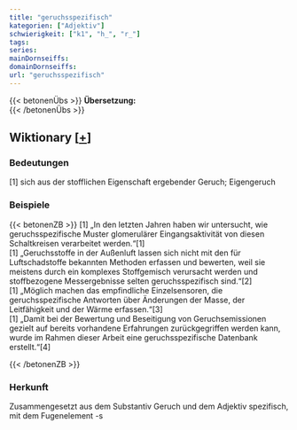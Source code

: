 ```yaml
---
title: "geruchsspezifisch"
kategorien: ["Adjektiv"]
schwierigkeit: ["k1", "h_", "r_"]
tags:
series:
mainDornseiffs:
domainDornseiffs:
url: "geruchsspezifisch"
---
```


{{< betonenÜbs >}}
**Übersetzung:**  
{{< /betonenÜbs >}}

## Wiktionary [[+](https://de.wiktionary.org/wiki/geruchsspezifisch)]

### Bedeutungen
[1] sich aus der stofflichen Eigenschaft ergebender Geruch; Eigengeruch  

### Beispiele
{{< betonenZB >}}
[1] „In den letzten Jahren haben wir untersucht, wie geruchsspezifische Muster glomerulärer Eingangsaktivität von diesen Schaltkreisen verarbeitet werden.“[1]  
[1] „Geruchsstoffe in der Außenluft lassen sich nicht mit den für Luftschadstoffe bekannten Methoden erfassen und bewerten, weil sie meistens durch ein komplexes Stoffgemisch verursacht werden und stoffbezogene Messergebnisse selten geruchsspezifisch sind.“[2]  
[1] „Möglich machen das empfindliche Einzelsensoren, die geruchsspezifische Antworten über Änderungen der Masse, der Leitfähigkeit und der Wärme erfassen.“[3]  
[1] „Damit bei der Bewertung und Beseitigung von Geruchsemissionen gezielt auf bereits vorhandene Erfahrungen zurückgegriffen werden kann, wurde im Rahmen dieser Arbeit eine geruchsspezifische Datenbank erstellt.“[4]  

{{< /betonenZB >}}
### Herkunft
Zusammengesetzt aus dem Substantiv Geruch und dem Adjektiv spezifisch, mit dem Fugenelement -s  


